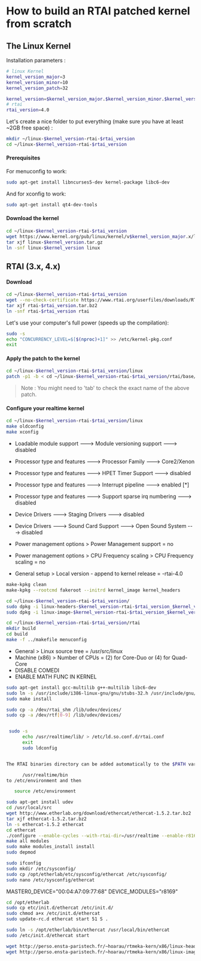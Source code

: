 How to build an RTAI patched kernel from scratch
======

## The Linux Kernel
Installation parameters : 
```bash
# linux Kernel
kernel_version_major=3
kernel_version_minor=10
kernel_version_patch=32

kernel_version=$kernel_version_major.$kernel_version_minor.$kernel_version_patch
# rtai
rtai_version=4.0

```
Let's create a nice folder to put everything (make sure you have at least ~2GB free space) :
```bash
mkdir ~/linux-$kernel_version-rtai-$rtai_version
cd ~/linux-$kernel_version-rtai-$rtai_version
```

#### Prerequisites
For menuconfig to work:
```bash
sudo apt-get install libncurses5-dev kernel-package libc6-dev
```
And for xconfig to work:
```bash
sudo apt-get install qt4-dev-tools
```

#### Download the kernel

```bash
cd ~/linux-$kernel_version-rtai-$rtai_version
wget https://www.kernel.org/pub/linux/kernel/v$kernel_version_major.x/linux-$kernel_version.tar.gz
tar xjf linux-$kernel_version.tar.gz
ln -snf linux-$kernel_version linux
```

## RTAI (3.x, 4.x)
#### Download

```bash
cd ~/linux-$kernel_version-rtai-$rtai_version
wget --no-check-certificate https://www.rtai.org/userfiles/downloads/RTAI/rtai-$rtai_version.tar.bz2
tar xjf rtai-$rtai_version.tar.bz2
ln -snf rtai-$rtai_version rtai
```

Let's use your computer's full power (speeds up the compilation):
```bash
sudo -s
echo "CONCURRENCY_LEVEL=$[$(nproc)+1]" >> /etc/kernel-pkg.conf
exit
```
#### Apply the patch to the kernel 

```bash
cd ~/linux-$kernel_version-rtai-$rtai_version/linux
patch -p1 -b < cd ~/linux-$kernel_version-rtai-$rtai_version/rtai/base/arch/x86/patches/hal-linux-$kernel_version.patch
```

> Note : You might need to 'tab' to check the exact name of the above patch.


#### Configure your realtime kernel 
```bash
cd ~/linux-$kernel_version-rtai-$rtai_version/linux
make oldconfig
make xconfig
```

* Loadable module support ---> Module versioning support ---> disabled
* Processor type and features ---> Processor Family ---> Core2/Xenon
* Processor type and features ---> HPET Timer Support ---> disabled
* Processor type and features ---> Interrupt pipeline ---> enabled [*]
* Processor type and features ---> Support sparse irq numbering ---> disabled
* Device Drivers ---> Staging Drivers ---> disabled
* Device Drivers ---> Sound Card Support ---> Open Sound System ---> disabled
* Power management options > Power Management support = no
* Power management options > CPU Frequency scaling > CPU Frequency scaling = no

* General setup > Local version - append to kernel release = -rtai-4.0

```bash
make-kpkg clean
make-kpkg --rootcmd fakeroot --initrd kernel_image kernel_headers
```


```bash
cd ~/linux-$kernel_version-rtai-$rtai_version/
sudo dpkg -i linux-headers-$kernel_version-rtai-$rtai_version_$kernel_version-rtai-$rtai_version-10.00.Custom_i386.deb
sudo dpkg -i linux-image-$kernel_version-rtai-$rtai_version_$kernel_version-rtai-$rtai_version-10.00.Custom_i386.deb
```


```bash
cd ~/linux-$kernel_version-rtai-$rtai_version/rtai
mkdir build
cd build
make -f ../makefile menuconfig
```

* General > Linux source tree = /usr/src/linux
* Machine (x86) > Number of CPUs = (2) for Core-Duo or (4) for Quad-Core
* DISABLE COMEDI
* ENABLE MATH FUNC IN KERNEL


```bash
sudo apt-get install gcc-multilib g++-multilib libc6-dev
sudo ln -s /usr/include/i386-linux-gnu/gnu/stubs-32.h /usr/include/gnu/stubs-32.h
sudo make install
```

```bash
sudo cp -a /dev/rtai_shm /lib/udev/devices/
sudo cp -a /dev/rtf[0-9] /lib/udev/devices/
```

```bash

 sudo -s
      echo /usr/realtime/lib/ > /etc/ld.so.conf.d/rtai.conf
      exit
      sudo ldconfig


The RTAI binaries directory can be added automatically to the $PATH variable. To do that,add

      /usr/realtime/bin
to /etc/environment and then

   source /etc/environment
```
```bash
sudo apt-get install udev
cd /usr/local/src
wget http://www.etherlab.org/download/ethercat/ethercat-1.5.2.tar.bz2
tar xjf ethercat-1.5.2.tar.bz2
ln -s ethercat-1.5.2 ethercat
cd ethercat
./configure --enable-cycles --with-rtai-dir=/usr/realtime --enable-r8169 --disable-8139too --enable-e1000 --enable-e1000e
make all modules
sudo make modules_install install
sudo depmod
```
```bash
sudo ifconfig
sudo mkdir /etc/sysconfig/
sudo cp /opt/etherlab/etc/sysconfig/ethercat /etc/sysconfig/
sudo nano /etc/sysconfig/ethercat
```


MASTER0_DEVICE="00:04:A7:09:77:68"
DEVICE_MODULES="r8169"


```bash
cd /opt/etherlab
sudo cp etc/init.d/ethercat /etc/init.d/
sudo chmod a+x /etc/init.d/ethercat
sudo update-rc.d ethercat start 51 S .
```
```bash
sudo ln -s /opt/etherlab/bin/ethercat /usr/local/bin/ethercat
sudo /etc/init.d/ethercat start
```
```bash
wget http://perso.ensta-paristech.fr/~hoarau/rtmeka-kern/x86/linux-headers-3.8.13-rtmeka4.0_3.8.13-rtmeka4.0-10.00.Custom_i386.deb
wget http://perso.ensta-paristech.fr/~hoarau/rtmeka-kern/x86/linux-image-3.8.13-rtmeka4.0_3.8.13-rtmeka4.0-10.00.Custom_i386.deb
```
